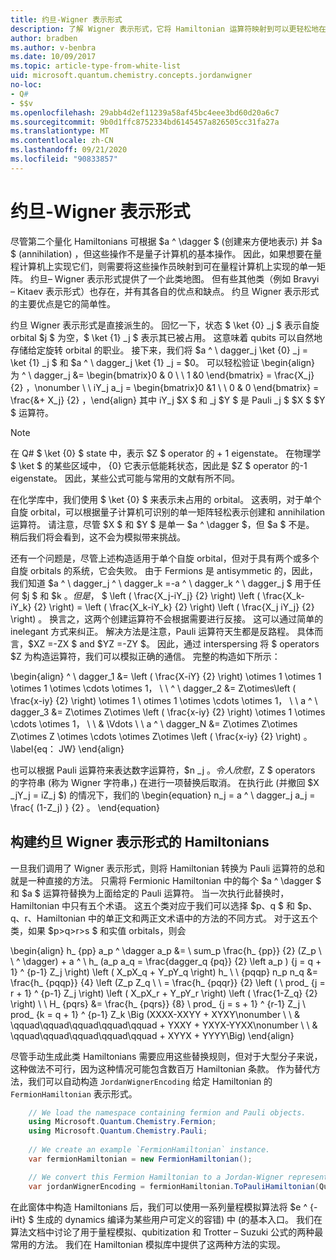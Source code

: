 ```yaml
---
title: 约旦-Wigner 表示形式
description: 了解 Wigner 表示形式，它将 Hamiltonian 运算符映射到可以更轻松地在量程计算机上实现的单一矩阵。
author: bradben
ms.author: v-benbra
ms.date: 10/09/2017
ms.topic: article-type-from-white-list
uid: microsoft.quantum.chemistry.concepts.jordanwigner
no-loc:
- Q#
- $$v
ms.openlocfilehash: 29abb4d2ef11239a58af45bc4eee3bd60d20a6c7
ms.sourcegitcommit: 9b0d1ffc8752334bd6145457a826505cc31fa27a
ms.translationtype: MT
ms.contentlocale: zh-CN
ms.lasthandoff: 09/21/2020
ms.locfileid: "90833857"
---
```

# <a name="jordan-wigner-representation"></a>约旦-Wigner 表示形式

尽管第二个量化 Hamiltonians 可根据 $a ^ \dagger $ (创建来方便地表示) 并 $a $ (annihilation) ，但这些操作不是量子计算机的基本操作。
因此，如果想要在量程计算机上实现它们，则需要将这些操作员映射到可在量程计算机上实现的单一矩阵。
约旦– Wigner 表示形式提供了一个此类地图。
但有些其他类（例如 Bravyi – Kitaev 表示形式）也存在，并有其各自的优点和缺点。
约旦 Wigner 表示形式的主要优点是它的简单性。

约旦 Wigner 表示形式是直接派生的。
回忆一下，状态 $ \ket {0} _j $ 表示自旋 orbital $j $ 为空，$ \ket {1} _j $ 表示其已被占用。
这意味着 qubits 可以自然地存储给定旋转 orbital 的职业。
接下来，我们将 $a ^ \ dagger_j \ket {0} _j = \ket {1} _j $ 和 $a ^ \ dagger_j \ket {1} _j = $0。
可以轻松验证 \begin{align} 为 ^ \ dagger_j &= \begin{bmatrix}0 & 0 \\ \ 1 &0 \end{bmatrix} = \frac{X_j} {2} ，\nonumber \\ \\ iY_j a_j = \begin{bmatrix}0 &1 \\ \ 0 & 0 \end{bmatrix} = \frac{&+ X_j} {2} ，\end{align} 其中 iY_j $X $ 和 _j $Y $ 是 Pauli _j $ $X $ $Y $ 运算符。

>[!NOTE]
> 在 Q# $ \ket {0} $ state 中，表示 $Z $ operator 的 + 1 eigenstate。 在物理学 $ \ket $ 的某些区域中， {0} 它表示低能耗状态，因此是 $Z $ operator 的-1 eigenstate。 因此，某些公式可能与常用的文献有所不同。

在化学库中，我们使用 $ \ket {0} $ 来表示未占用的 orbital。
这表明，对于单个自旋 orbital，可以根据量子计算机可识别的单一矩阵轻松表示创建和 annihilation 运算符。
请注意，尽管 $X $ 和 $Y $ 是单一 $a ^ \dagger $，但 $a $ 不是。
稍后我们将会看到，这不会为模拟带来挑战。

还有一个问题是，尽管上述构造适用于单个自旋 orbital，但对于具有两个或多个自旋 orbitals 的系统，它会失败。
由于 Fermions 是 antisymmetic 的，因此，我们知道 $a ^ \ dagger_j ^ \ dagger_k =-a ^ \ dagger_k ^ \ dagger_j $ 用于任何 $j $ 和 $k $。
但是，$ $ \left ( \frac{X_j-iY_j} {2} \right) \left ( \frac{X_k-iY_k} {2} \right) = \left ( \frac{X_k-iY_k} {2} \right) \left ( \frac{X_j iY_j} {2} \right) 。
换言之，这两个创建运算符不会根据需要进行反接。
这可以通过简单的 inelegant 方式来纠正。
解决方法是注意，Pauli 运算符天生都是反路程。
具体而言，$XZ =-ZX $ and $YZ =-ZY $。
因此，通过 interspersing 将 $ operators $Z 为构造运算符，我们可以模拟正确的通信。
完整的构造如下所示： 

\begin{align} ^ \ dagger_1 &= \left ( \frac{X-iY} {2} \right) \otimes 1 \otimes 1 \otimes 1 \otimes \cdots \otimes 1， \\ \\ ^ \ dagger_2 &= Z\otimes\left ( \frac{x-iy} {2} \right) \otimes 1 \ otimes 1 \otimes \cdots \otimes 1， \\ \\ a ^ \ dagger_3 &= Z\otimes Z\otimes \left ( \frac{x-iy} {2} \right) \otimes 1 \otimes \cdots \otimes 1， \\ \\ & \Vdots \\ \\ a ^ \ dagger_N &= Z\otimes Z\otimes Z\otimes Z \otimes \cdots \otimes Z\otimes \left ( \frac{x-iy} {2} \right) 。 \label{eq： JW} \end{align}

也可以根据 Pauli 运算符来表达数字运算符，$n _j $。
令人欣慰，$Z $ operators 的字符串 (称为 Wigner 字符串，) 在进行一项替换后取消。
在执行此 (并撤回 $X _jY_j = iZ_j $) 的情况下，我们的 \begin{equation} n_j = a ^ \ dagger_j a_j = \frac{ (1-Z_j) } {2} 。
\end{equation}


## <a name="constructing-hamiltonians-in-jordan-wigner-representation"></a>构建约旦 Wigner 表示形式的 Hamiltonians

一旦我们调用了 Wigner 表示形式，则将 Hamiltonian 转换为 Pauli 运算符的总和就是一种直接的方法。
只需将 Fermionic Hamiltonian 中的每个 $a ^ \dagger $ 和 $a $ 运算符替换为上面给定的 Pauli 运算符。
当一次执行此替换时，Hamiltonian 中只有五个术语。
这五个类对应于我们可以选择 $p、q $ 和 $p、q、r、Hamiltonian 中的单正文和两正文术语中的方法的不同方式。
对于这五个类，如果 $p>q>r>s $ 和实值 orbitals，则会

\begin{align} h_ {pp} a_p ^ \dagger a_p &= \ sum_p \frac{h_ {pp}} {2} (Z_p \\ \\ ^ \dagger) + a ^ \ h_ (a_p a_q = \frac{dagger_q {pq}} {2} \left a_p \) {j = q + 1} ^ {p-1} Z_j \right) \left ( X_pX_q + Y_pY_q \right) h_ \\ \\ {pqqp} n_p n_q &= \frac{h_ {pqqp}} {4} \left (Z_p Z_q \\ \\ = \frac{h_ {pqqr}} {2} \left ( \ prod_ {j = r + 1} ^ {p-1} Z_j \right) \left ( X_pX_r + Y_pY_r \right) \left ( \frac{1-Z_q} {2} \right) \\ \\ H_ {pqrs} &= \frac{h_ {pqrs}} {8} \ prod_ {j = s + 1} ^ {r-1} Z_j \ prod_ {k = q + 1} ^ {p-1} Z_k \Big (XXXX-XXYY + XYXY\nonumber \\ \\ & \qquad\qquad\qquad\qquad\qquad + YXXY + YXYX-YYXX\nonumber \\ \\ & \qquad\qquad\qquad\qquad\qquad + XYYX + YYYY\Big) \end{align}

尽管手动生成此类 Hamiltonians 需要应用这些替换规则，但对于大型分子来说，这种做法不可行，因为这种情况可能包含数百万 Hamiltonian 条款。
作为替代方法，我们可以自动构造 `JordanWignerEncoding` 给定 Hamiltonian 的 `FermionHamiltonian` 表示形式。

```csharp
    // We load the namespace containing fermion and Pauli objects. 
    using Microsoft.Quantum.Chemistry.Fermion;
    using Microsoft.Quantum.Chemistry.Pauli;
    
    // We create an example `FermionHamiltonian` instance.
    var fermionHamiltonian = new FermionHamiltonian();

    // We convert this Fermion Hamiltonian to a Jordan-Wigner representation.
    var jordanWignerEncoding = fermionHamiltonian.ToPauliHamiltonian(QubitEncoding.JordanWigner);
```

在此窗体中构造 Hamiltonians 后，我们可以使用一系列量程模拟算法将 $e ^ {-iHt} $ 生成的 dynamics 编译为某些用户可定义的容错) 中 (的基本入口。
我们在算法文档中讨论了用于量程模拟、qubitization 和 Trotter – Suzuki 公式的两种最常用的方法。 我们在 Hamiltonian 模拟库中提供了这两种方法的实现。
